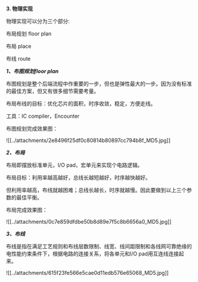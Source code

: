 **3. 物理实现**

物理实现可以分为三个部分:

布局规划 floor plan

布局 place

布线 route


_**1、布图规划floor plan**_

布图规划是整个后端流程中作重要的一步，但也是弹性最大的一步。因为没有标准的最佳方案，但又有很多细节需要考量。

布局布线的目标：优化芯片的面积，时序收敛，稳定，方便走线。

工具：IC compiler，Encounter

布图规划完成效果图：

![[../attachments/2e8496f25df0c80814b80897cc794b8f_MD5.jpg]]

**_2、布局_**

布局即摆放标准单元，I/O pad，宏单元来实现个电路逻辑。

布局目标：利用率越高越好，总线长越短越好，时序越快越好。

但利用率越高，布线就越困难；总线长越长，时序就越慢。因此要做到以上三个参数的最佳平衡。

布局完成效果图：

![[../attachments/0c7e859dfdbe50b8d89e7f5c8b6656a0_MD5.jpg]]

_**3、布线**_

布线是指在满足工艺规则和布线层数限制、线宽、线间距限制和各线网可靠绝缘的电性能约束条件下，根据电路的连接关系，将各单元和I/O pad用互连线连接起来。

![[../attachments/615f23fe566e5cae0d11edb576e65068_MD5.jpg]]
